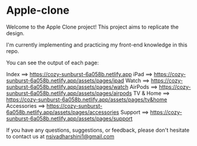 # Apple-clone

Welcome to the Apple Clone project! This project aims to replicate the design.

I'm currently implementing and practicing my front-end knowledge in this repo.



You can see the output of each page:

Index ==> https://cozy-sunburst-6a058b.netlify.app
iPad ==> https://cozy-sunburst-6a058b.netlify.app/assets/pages/ipad
Watch ==> https://cozy-sunburst-6a058b.netlify.app/assets/pages/watch
AirPods ==> https://cozy-sunburst-6a058b.netlify.app/assets/pages/airpods
TV & Home ==> https://cozy-sunburst-6a058b.netlify.app/assets/pages/tv&home
Accessories ==> https://cozy-sunburst-6a058b.netlify.app/assets/pages/accessories
Support ==> https://cozy-sunburst-6a058b.netlify.app/assets/pages/support





If you have any questions, suggestions, or feedback, please don't hesitate to contact us at nsivadharshini1@gmail.com
